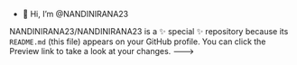 - 👋 Hi, I’m @NANDINIRANA23

NANDINIRANA23/NANDINIRANA23 is a ✨ special ✨ repository because its `README.md` (this file) appears on your GitHub profile.
You can click the Preview link to take a look at your changes.
--->
